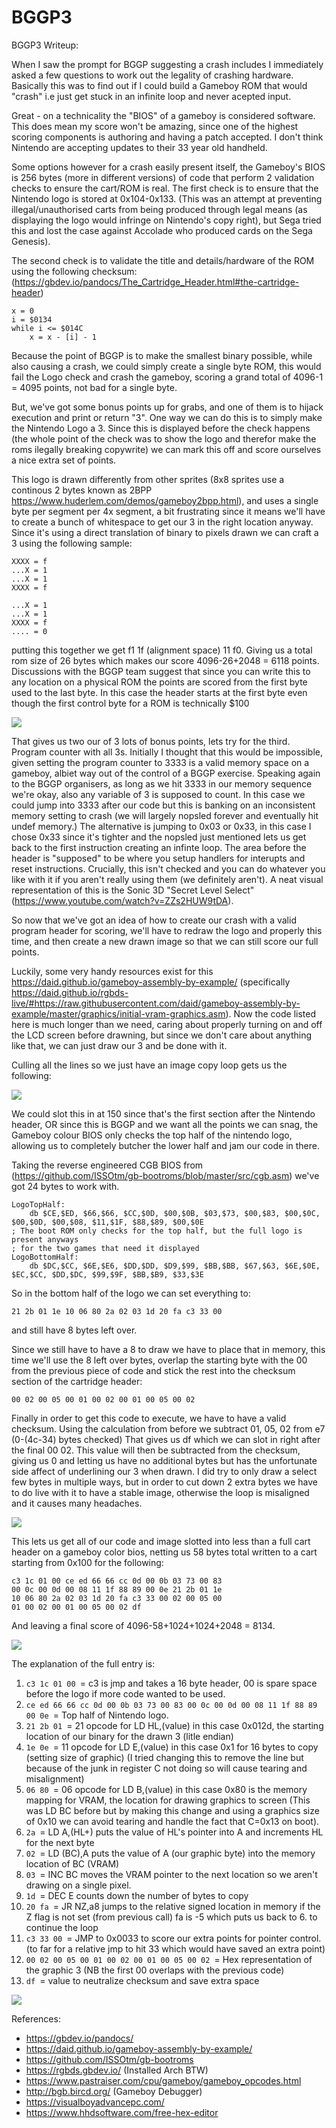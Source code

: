 # BGGP3
BGGP3 Writeup:

When I saw the prompt for BGGP suggesting a crash includes I immediately asked a few questions to work out the legality of crashing hardware. Basically this was to find out if I could build a Gameboy ROM that would "crash" i.e just get stuck in an infinite loop and never acepted input.

Great - on a technicality the "BIOS" of a gameboy is considered software. This does mean my score won't be amazing, since one of the highest scoring components is authoring and having a patch accepted. I don't think Nintendo are accepting updates to their 33 year old handheld.

Some options however for a crash easily present itself, the Gameboy's BIOS is 256 bytes (more in different versions) of code that perform 2 validation checks to ensure the cart/ROM is real. The first check is to ensure that the Nintendo logo is stored at 0x104-0x133. (This was an attempt at preventing illegal/unauthorised carts from being produced through legal means (as displaying the logo would infringe on Nintendo's copy right), but Sega tried this and lost the case against Accolade who produced cards on the Sega Genesis).

The second check is to validate the title and details/hardware of the ROM using the following checksum: (https://gbdev.io/pandocs/The_Cartridge_Header.html#the-cartridge-header)
```
x = 0
i = $0134
while i <= $014C
	x = x - [i] - 1
```
Because the point of BGGP is to make the smallest binary possible, while also causing a crash, we could simply create a single byte ROM, this would fail the Logo check and crash the gameboy, scoring a grand total of 4096-1 = 4095 points, not bad for a single byte.

But, we've got some bonus points up for grabs, and one of them is to hijack execution and print or return "3".
One way we can do this is to simply make the Nintendo Logo a 3. Since this is displayed before the check happens (the whole point of the check was to show the logo and therefor make the roms ilegally breaking copywrite) we can mark this off and score ourselves a nice extra set of points.

This logo is drawn differently from other sprites (8x8 sprites use a continous 2 bytes known as 2BPP https://www.huderlem.com/demos/gameboy2bpp.html), and uses a single byte per segment per 4x segment, a bit frustrating since it means we'll have to create a bunch of whitespace to get our 3 in the right location anyway. Since it's using a direct translation of binary to pixels drawn we can craft a 3 using the following sample:
```
XXXX = f
...X = 1
...X = 1
XXXX = f

...X = 1
...X = 1
XXXX = f
.... = 0
```
putting this together we get f1 1f (alignment space) 11 f0. Giving us a total rom size of 26 bytes which makes our score 4096-26+2048 = 6118 points. Discussions with the BGGP team suggest that since you can write this to any location on a physical ROM the points are scored from the first byte used to the last byte. In this case the header starts at the first byte even though the first control byte for a ROM is technically $100

![](/CrashonLogoLoad.PNG)

That gives us two our of 3 lots of bonus points, lets try for the third. Program counter with all 3s.
Initially I thought that this would be impossible, given setting the program counter to 3333 is a valid memory space on a gameboy, albiet way out of the control of a BGGP exercise. Speaking again to the BGGP organisers, as long as we hit 3333 in our memory sequence we're okay, also any variable of 3 is supposed to count. In this case we could jump into 3333 after our code but this is banking on an inconsistent memory setting to crash (we will largely nopsled forever and eventually hit undef memory.) The alternative is jumping to 0x03 or 0x33, in this case I chose 0x33 since it's tighter and the nopsled just mentioned lets us get back to the first instruction creating an infinte loop. The area before the header is "supposed" to be where you setup handlers for interupts and reset instructions. Crucially, this isn't checked and you can do whatever you like with it if you aren't really using them (we definitely aren't). A neat visual representation of this is the Sonic 3D "Secret Level Select" (https://www.youtube.com/watch?v=ZZs2HUW9tDA).

So now that we've got an idea of how to create our crash with a valid program header for scoring, we'll have to redraw the logo and properly this time, and then create a new drawn image so that we can still score our full points.

Luckily, some very handy resources exist for this https://daid.github.io/gameboy-assembly-by-example/ (specifically https://daid.github.io/rgbds-live/#https://raw.githubusercontent.com/daid/gameboy-assembly-by-example/master/graphics/initial-vram-graphics.asm). Now the code listed here is much longer than we need, caring about properly turning on and off the LCD screen before drawning, but since we don't care about anything like that, we can just draw our 3 and be done with it.

Culling all the lines so we just have an image copy loop gets us the following:

![](/ImageCopyLoop.PNG)

We could slot this in at 150 since that's the first section after the Nintendo header, OR since this is BGGP and we want all the points we can snag, the Gameboy colour BIOS only checks the top half of the nintendo logo, allowing us to completely butcher the lower half and jam our code in there.

Taking the reverse engineered CGB BIOS from (https://github.com/ISSOtm/gb-bootroms/blob/master/src/cgb.asm) we've got 24 bytes to work with.
```
LogoTopHalf:
    db $CE,$ED, $66,$66, $CC,$0D, $00,$0B, $03,$73, $00,$83, $00,$0C, $00,$0D, $00,$08, $11,$1F, $88,$89, $00,$0E
; The boot ROM only checks for the top half, but the full logo is present anyways
; for the two games that need it displayed
LogoBottomHalf:
    db $DC,$CC, $6E,$E6, $DD,$DD, $D9,$99, $BB,$BB, $67,$63, $6E,$0E, $EC,$CC, $DD,$DC, $99,$9F, $BB,$B9, $33,$3E
```

So in the bottom half of the logo we can set everything to:
```
21 2b 01 1e 10 06 80 2a 02 03 1d 20 fa c3 33 00
```
and still have 8 bytes left over.

Since we still have to have a 8 to draw we have to place that in memory, this time we'll use the 8 left over bytes, overlap the starting byte with the 00 from the previous piece of code and stick the rest into the checksum section of the cartridge header: 
```
00 02 00 05 00 01 00 02 00 01 00 05 00 02
```

Finally in order to get this code to execute, we have to have a valid checksum. Using the calculation from before we subtract 01, 05, 02 from e7 (0-(4c-34) bytes checked) That gives us df which we can slot in right after the final 00 02. This value will then be subtracted from the checksum, giving us 0 and letting us have no additional bytes but has the unfortunate side affect of underlining our 3 when drawn. I did try to only draw a select few bytes in multiple ways, but in order to cut down 2 extra bytes we have to do live with it to have a stable image, otherwise the loop is misaligned and it causes many headaches.

![](/ShearingMisalignment.PNG)

This lets us get all of our code and image slotted into less than a full cart header on a gameboy color bios, netting us 58 bytes total written to a cart starting from 0x100 for the following:
```
c3 1c 01 00 ce ed 66 66 cc 0d 00 0b 03 73 00 83
00 0c 00 0d 00 08 11 1f 88 89 00 0e 21 2b 01 1e
10 06 80 2a 02 03 1d 20 fa c3 33 00 02 00 05 00
01 00 02 00 01 00 05 00 02 df
```

And leaving a final score of 4096-58+1024+1024+2048 = 8134.

![](/FinalRom.PNG)

The explanation of the full entry is:

1. ```c3 1c 01 00 ```= c3 is jmp and takes a 16 byte header, 00 is spare space before the logo if more code wanted to be used.
2. ```ce ed 66 66 cc 0d 00 0b 03 73 00 83 00 0c 00 0d 00 08 11 1f 88 89 00 0e ```= Top half of Nintendo logo.
3. ```21 2b 01 ```= 21 opcode for LD HL,(value) in this case 0x012d, the starting location of our binary for the drawn 3 (litle endian)
4. ```1e 0e ```= 11 opcode for LD E,(value) in this case 0x1 for 16 bytes to copy (setting size of graphic) (I tried changing this to remove the line but because of the junk in register C not doing so will cause tearing and misalignment)
5. ```06 80 ```= 06 opcode for LD B,(value) in this case 0x80 is the memory mapping for VRAM, the location for drawing graphics to screen (This was LD BC before but by making this change and using a graphics size of 0x10 we can avoid tearing and handle the fact that C=0x13 on boot).
6. ```2a ```= LD A,(HL+) puts the value of HL's pointer into A and increments HL for the next byte
7. ```02 ```= LD (BC),A puts the value of A (our graphic byte) into the memory location of BC (VRAM)
8. ```03 ```= INC BC moves the VRAM pointer to the next location so we aren't drawing on a single pixel.
9. ```1d ```= DEC E counts down the number of bytes to copy
10. ```20 fa ```= JR NZ,a8 jumps to the relative signed location in memory if the Z flag is not set (from previous call) fa is -5 which puts us back to 6. to continue the loop
11. ```c3 33 00 ```= JMP to 0x0033 to score our extra points for pointer control. (to far for a relative jmp to hit 33 which would have saved an extra point)
12. ```00 02 00 05 00 01 00 02 00 01 00 05 00 02 ```= Hex representation of the graphic 3 (NB the first 00 overlaps with the previous code)
13. ```df ```= value to neutralize checksum and save extra space

![](/ASMCode.PNG)

References:
* https://gbdev.io/pandocs/
* https://daid.github.io/gameboy-assembly-by-example/
* https://github.com/ISSOtm/gb-bootroms
* https://rgbds.gbdev.io/ (Installed Arch BTW)
* https://www.pastraiser.com/cpu/gameboy/gameboy_opcodes.html
* http://bgb.bircd.org/ (Gameboy Debugger)
* https://visualboyadvancepc.com/
* https://www.hhdsoftware.com/free-hex-editor
